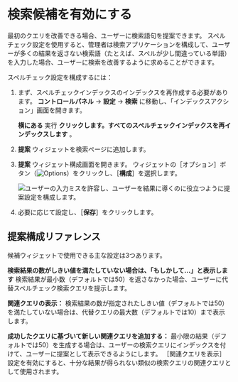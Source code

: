 # 検索候補を有効にする

最初のクエリを改善できる場合、ユーザーに検索語句を提案できます。 スペルチェック設定を使用すると、管理者は検索アプリケーションを構成して、ユーザーが多くの結果を返さない検索語（たとえば、スペルが少し間違っている単語）を入力した場合、ユーザーに検索を改善するように求めることができます。

スペルチェック設定を構成するには：

1. まず、スペルチェックインデックスのインデックスを再作成する必要があります。 **コントロールパネル** &rarr; **設定** &rarr; **検索** に移動し、「インデックスアクション」画面を開きます。

    **横にある** 実行 **クリックします。すべてのスペルチェックインデックスを再インデックスします** 。

1. **提案** ウィジェットを検索ページに追加します。

1. **提案** ウィジェット構成画面を開きます。 ウィジェットの［オプション］ボタン（![Options](../../../images/icon-widget-options.png)）をクリックし、［**構成**］を選択します。

    ![ユーザーの入力ミスを許容し、ユーザーを結果に導くのに役立つように提案設定を構成します。](./enabling-search-suggestions/images/01.png)

1. 必要に応じて設定し、［**保存**］をクリックします。

<a name="提案構成リファレンス" />

## 提案構成リファレンス

候補ウィジェットで使用できる主な設定は3つあります。

**検索結果の数がしきい値を満たしていない場合は、「もしかして...」と表示します** 検索結果が最小数（デフォルトでは50）を返さなかった場合、ユーザーに代替スペルチェック検索クエリを提示します。

**関連クエリの表示：** 検索結果の数が指定されたしきい値（デフォルトでは50）を満たしていない場合は、代替クエリの最大数（デフォルトでは10）まで表示します。

**成功したクエリに基づいて新しい関連クエリを追加する：** 最小限の結果（デフォルトでは50）を生成する場合は、ユーザーの検索クエリにインデックスを付けて、ユーザーに提案として表示できるようにします。 ［関連クエリを表示］設定を有効にすると、十分な結果が得られない類似の検索クエリの関連クエリとして使用されます。
